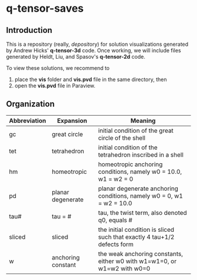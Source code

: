 # q-tensor-saves

## Introduction

This is a repository (really, *deposit*ory) for solution visualizations generated by Andrew Hicks' **q-tensor-3d** code. Once working, we will include files generated by Heldt, Liu, and Spasov's **q-tensor-2d** code.

To view these solutions, we recommend to 
  1. place the **vis** folder and **vis.pvd** file in the same directory, then
  2. open the **vis.pvd** file in Paraview.

## Organization

| Abbreviation | Expansion            | Meaning |
| ------------ | -----------------    | --- |
| gc           | great circle         | initial condition of the great circle of the shell |
| tet          | tetrahedron          | initial condition of the tetrahedron inscribed in a shell |
| hm           | homeotropic          | homeotropic anchoring conditions, namely w0 = 10.0, w1 = w2 = 0 |
| pd           | planar degenerate    | planar degenerate anchoring conditions, namely w0 = 0, w1 = w2 = 10.0 |
| tau#         | tau = #              | tau, the twist term, also denoted q0, equals # |
| sliced       | sliced               | the initial condition is sliced such that exactly 4 tau+1/2 defects form |
| w            | anchoring constant   | the weak anchoring constants, either w0 with w1=w1=0, or w1=w2 with w0=0 |
